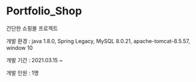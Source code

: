 # Portfolio_Shop
간단한 쇼핑몰 프로젝트

개발 환경 : java 1.8.0, Spring Legacy, MySQL 8.0.21, apache-tomcat-8.5.57, window 10

개발 기간 : 2021.03.15 ~ 

개발 인원 : 1명
